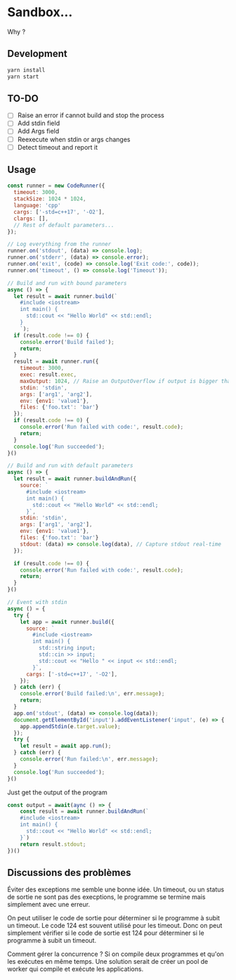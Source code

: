 # Sandbox...

Why ?

## Development

```bash
yarn install
yarn start
```

## TO-DO

- [ ] Raise an error if cannot build and stop the process
- [ ] Add stdin field
- [ ] Add Args field
- [ ] Reexecute when stdin or args changes
- [ ] Detect timeout and report it

## Usage

```js
const runner = new CodeRunner({
  timeout: 3000,
  stackSize: 1024 * 1024,
  language: 'cpp'
  cargs: ['-std=c++17', '-O2'],
  clargs: [],
  // Rest of default parameters...
});

// Log everything from the runner
runner.on('stdout', (data) => console.log);
runner.on('stderr', (data) => console.error);
runner.on('exit', (code) => console.log('Exit code:', code));
runner.on('timeout', () => console.log('Timeout'));

// Build and run with bound parameters
async () => {
  let result = await runner.build(`
    #include <iostream>
    int main() {
      std::cout << "Hello World" << std::endl;
    }
    `);
  if (result.code !== 0) {
    console.error('Build failed');
    return;
  }
  result = await runner.run({
    timeout: 3000,
    exec: result.exec,
    maxOutput: 1024, // Raise an OutputOverflow if output is bigger than 1024
    stdin: 'stdin',
    args: ['arg1', 'arg2'],
    env: {env1: 'value1'},
    files: {'foo.txt': 'bar'}
  });
  if (result.code !== 0) {
    console.error('Run failed with code:', result.code);
    return;
  }
  console.log('Run succeeded');
}()

// Build and run with default parameters
async () => {
  let result = await runner.buildAndRun({
    source: `
      #include <iostream>
      int main() {
        std::cout << "Hello World" << std::endl;
      }`,
    stdin: 'stdin',
    args: ['arg1', 'arg2'],
    env: {env1: 'value1'},
    files: {'foo.txt': 'bar'}
    stdout: (data) => console.log(data), // Capture stdout real-time
  });

  if (result.code !== 0) {
    console.error('Run failed with code:', result.code);
    return;
  }
}()

// Event with stdin
async () = {
  try {
    let app = await runner.build({
      source: `
        #include <iostream>
        int main() {
          std::string input;
          std::cin >> input;
          std::cout << "Hello " << input << std::endl;
        }`,
      cargs: ['-std=c++17', '-O2'],
    });
  } catch (err) {
    console.error('Build failed:\n', err.message);
    return;
  }
  app.on('stdout', (data) => console.log(data));
  document.getElementById('input').addEventListener('input', (e) => {
    app.appendStdin(e.target.value);
  });
  try {
    let result = await app.run();
  } catch (err) {
    console.error('Run failed:\n', err.message);
  }
  console.log('Run succeeded');
}()
```
Just get the output of the program

```javascript
const output = await(aync () => {
    const result = await runner.buildAndRun(`
    #include <iostream>
    int main() {
      std::cout << "Hello World" << std::endl;
    }`)
    return result.stdout;
})()

```


## Discussions des problèmes

Éviter des exceptions me semble une bonne idée. Un timeout, ou un status de sortie ne sont pas des execptions, le programme se termine mais simplement avec une erreur.

On peut utiliser le code de sortie pour déterminer si le programme à subit un timeout. Le code 124 est souvent utilisé pour les timeout. Donc on peut simplement vérifier si le code de sortie est 124 pour déterminer si le programme à subit un timeout.

Comment gérer la concurrence ? Si on compile deux programmes et qu'on les exécutes en même temps. Une solution serait de créer un pool de worker qui compile et exécute les applications.
